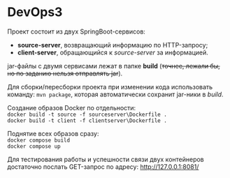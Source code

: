 # DevOps3
Проект состоит из двух SpringBoot-сервисов:
- **source-server**, возвращающий информацию по HTTP-запросу;
- **client-server**, обращающийся к _source-server_ за информацией.

jar-файлы с двумя сервисами лежат в папке **build** (~~точнее, лежали бы, но по заданию нельзя отправлять jar~~).

Для сборки/пересборки проекта при изменении кода использовать команду: 
`mvn package`, которая автоматически сохранит jar-ники в _build_.

Создание образов Docker по отдельности:\
`docker build -t source -f sourceserver\Dockerfile .`\
`docker build -t client -f clientserver\Dockerfile .`

Поднятие всех образов сразу:\
`docker compose build`\
`docker compose up`

Для тестирования работы и успешности связи двух контейнеров достаточно послать GET-запрос по адресу:
http://127.0.0.1:8081/
